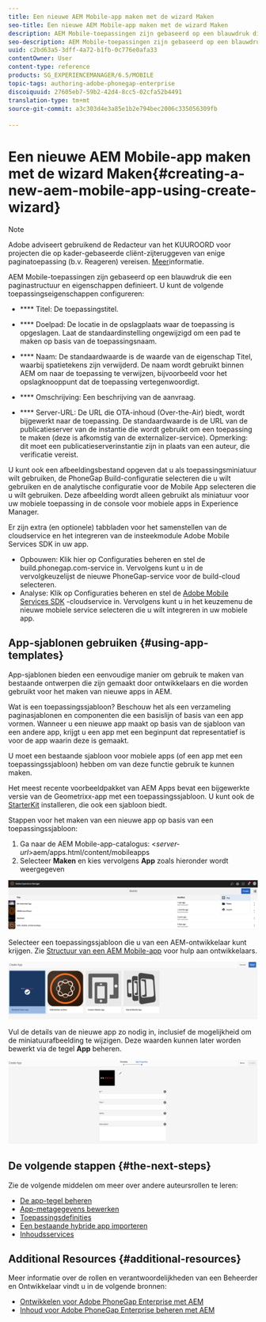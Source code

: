```yaml
---
title: Een nieuwe AEM Mobile-app maken met de wizard Maken
seo-title: Een nieuwe AEM Mobile-app maken met de wizard Maken
description: AEM Mobile-toepassingen zijn gebaseerd op een blauwdruk die een paginastructuur en eigenschappen definieert. Volg deze pagina voor meer informatie over het maken van een nieuwe app op basis van een toepassingssjabloon.
seo-description: AEM Mobile-toepassingen zijn gebaseerd op een blauwdruk die een paginastructuur en eigenschappen definieert. Volg deze pagina voor meer informatie over het maken van een nieuwe app op basis van een toepassingssjabloon.
uuid: c2bd63a5-3dff-4a72-b1fb-0c776e0afa33
contentOwner: User
content-type: reference
products: SG_EXPERIENCEMANAGER/6.5/MOBILE
topic-tags: authoring-adobe-phonegap-enterprise
discoiquuid: 27605eb7-59b2-42d4-8cc5-02cfa52b4491
translation-type: tm+mt
source-git-commit: a3c303d4e3a85e1b2e794bec2006c335056309fb

---
```



# Een nieuwe AEM Mobile-app maken met de wizard Maken{#creating-a-new-aem-mobile-app-using-create-wizard}

>[!NOTE]
>
>Adobe adviseert gebruikend de Redacteur van het KUUROORD voor projecten die op kader-gebaseerde cliënt-zijteruggeven van enige paginatoepassing (b.v. Reageren) vereisen. [Meer](/help/sites-developing/spa-overview.md)informatie.

AEM Mobile-toepassingen zijn gebaseerd op een blauwdruk die een paginastructuur en eigenschappen definieert. U kunt de volgende toepassingseigenschappen configureren:

* **** Titel: De toepassingstitel.
* **** Doelpad: De locatie in de opslagplaats waar de toepassing is opgeslagen. Laat de standaardinstelling ongewijzigd om een pad te maken op basis van de toepassingsnaam.

* **** Naam: De standaardwaarde is de waarde van de eigenschap Titel, waarbij spatietekens zijn verwijderd. De naam wordt gebruikt binnen AEM om naar de toepassing te verwijzen, bijvoorbeeld voor het opslagknooppunt dat de toepassing vertegenwoordigt.
* **** Omschrijving: Een beschrijving van de aanvraag.
* **** Server-URL: De URL die OTA-inhoud (Over-the-Air) biedt, wordt bijgewerkt naar de toepassing. De standaardwaarde is de URL van de publicatieserver van de instantie die wordt gebruikt om een toepassing te maken (deze is afkomstig van de externalizer-service). Opmerking: dit moet een publicatieserverinstantie zijn in plaats van een auteur, die verificatie vereist.

U kunt ook een afbeeldingsbestand opgeven dat u als toepassingsminiatuur wilt gebruiken, de PhoneGap Build-configuratie selecteren die u wilt gebruiken en de analytische configuratie voor de Mobile App selecteren die u wilt gebruiken. Deze afbeelding wordt alleen gebruikt als miniatuur voor uw mobiele toepassing in de console voor mobiele apps in Experience Manager.

Er zijn extra (en optionele) tabbladen voor het samenstellen van de cloudservice en het integreren van de insteekmodule Adobe Mobile Services SDK in uw app.

* Opbouwen: Klik hier op Configuraties beheren en stel de build.phonegap.com-service in. Vervolgens kunt u in de vervolgkeuzelijst de nieuwe PhoneGap-service voor de build-cloud selecteren.
* Analyse: Klik op Configuraties beheren en stel de [Adobe Mobile Services SDK](https://marketing.adobe.com/developer/en_US/get-started/mobile/c-measuring-mobile-applications) -cloudservice in. Vervolgens kunt u in het keuzemenu de nieuwe mobiele service selecteren die u wilt integreren in uw mobiele app.

## App-sjablonen gebruiken {#using-app-templates}

App-sjablonen bieden een eenvoudige manier om gebruik te maken van bestaande ontwerpen die zijn gemaakt door ontwikkelaars en die worden gebruikt voor het maken van nieuwe apps in AEM.

Wat is een toepassingssjabloon? Beschouw het als een verzameling paginasjablonen en componenten die een basislijn of basis van een app vormen.
Wanneer u een nieuwe app maakt op basis van de sjabloon van een andere app, krijgt u een app met een beginpunt dat representatief is voor de app waarin deze is gemaakt.

U moet een bestaande sjabloon voor mobiele apps (of een app met een toepassingssjabloon) hebben om van deze functie gebruik te kunnen maken.

Het meest recente voorbeeldpakket van AEM Apps bevat een bijgewerkte versie van de Geometrixx-app met een toepassingssjabloon. U kunt ook de [StarterKit](https://github.com/Adobe-Marketing-Cloud-Apps/aem-phonegap-starter-kit) installeren, die ook een sjabloon biedt.

Stappen voor het maken van een nieuwe app op basis van een toepassingssjabloon:

1. Ga naar de AEM Mobile-app-catalogus: &lt;*server-url*>aem/apps.html/content/mobileapps
1. Selecteer **Maken** en kies vervolgens **App** zoals hieronder wordt weergegeven

![chlimage_1-158](assets/chlimage_1-158.png)

Selecteer een toepassingssjabloon die u van een AEM-ontwikkelaar kunt krijgen. Zie [Structuur van een AEM Mobile-app](/help/mobile/phonegap-structure-an-app.md) voor hulp aan ontwikkelaars.

![chlimage_1-159](assets/chlimage_1-159.png)

Vul de details van de nieuwe app zo nodig in, inclusief de mogelijkheid om de miniatuurafbeelding te wijzigen. Deze waarden kunnen later worden bewerkt via de tegel **App** beheren.

![chlimage_1-160](assets/chlimage_1-160.png)

## De volgende stappen {#the-next-steps}

Zie de volgende middelen om meer over andere auteursrollen te leren:

* [De app-tegel beheren](/help/mobile/phonegap-app-details-tile.md)
* [App-metagegevens bewerken](/help/mobile/phonegap-editmetadata.md)
* [Toepassingsdefinities](/help/mobile/phonegap-app-definitions.md)
* [Een bestaande hybride app importeren](/help/mobile/phonegap-adding-content-to-imported-app.md)
* [Inhoudsservices](/help/mobile/develop-content-as-a-service.md)

## Additional Resources {#additional-resources}

Meer informatie over de rollen en verantwoordelijkheden van een Beheerder en Ontwikkelaar vindt u in de volgende bronnen:

* [Ontwikkelen voor Adobe PhoneGap Enterprise met AEM](/help/mobile/developing-in-phonegap.md)
* [Inhoud voor Adobe PhoneGap Enterprise beheren met AEM](/help/mobile/administer-phonegap.md)
